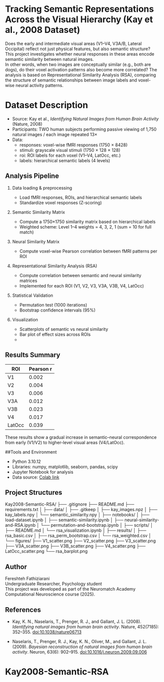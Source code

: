 
# Tracking Semantic Representations Across the Visual Hierarchy (Kay et al., 2008 Dataset)
Does the early and intermediate visual areas (V1–V4, V3A/B, Lateral Occipital) reflect not just physical features, but also semantic structure?
This project investigates whether neural responses in these areas encode semantic similarity between natural images.  
In other words, when two images are conceptually similar (e.g., both are dogs), do their voxel activation patterns also become more correlated?
The analysis is based on Representational Similarity Analysis (RSA), comparing the structure of semantic relationships between image labels and voxel-wise neural activity patterns.
# Dataset Description
- Source: Kay et al., *Identifying Natural Images from Human Brain Activity* (Nature, 2008)  
- Participants: TWO human subjects performing passive viewing of 1,750 natural images / each image repeated 13×  
- Data:  
  - responses: voxel-wise fMRI responses (1750 × 8428)  
  - stimuli: grayscale visual stimuli (1750 × 128 × 128)  
  - roi: ROI labels for each voxel (V1–V4, LatOcc, etc.)  
  - labels: hierarchical semantic labels (4 levels)
    
## Analysis Pipeline
1. Data loading & preprocessing  
   - Load fMRI responses, ROIs, and hierarchical semantic labels  
   - Standardize voxel responses (Z-scoring)

2. Semantic Similarity Matrix  
   - Compute a 1750×1750 similarity matrix based on hierarchical labels  
   - Weighted scheme: Level 1–4 weights = 4, 3, 2, 1 (sum = 10 for full match)

3. Neural Similarity Matrix  
   - Compute voxel-wise Pearson correlation between fMRI patterns per ROI

4. Representational Similarity Analysis (RSA)  
   - Compute correlation between semantic and neural similarity matrices  
   - Implemented for each ROI (V1, V2, V3, V3A, V3B, V4, LatOcc)

5. Statistical Validation  
   - Permutation test (1000 iterations)  
   - Bootstrap confidence intervals (95%)

6. Visualization  
   - Scatterplots of semantic vs neural similarity  
   - Bar plot of effect sizes across ROIs
   - 
## Results Summary
| ROI     | Pearson r |
|--------|------------|
| V1     | 0.002      |
| V2     | 0.004      |
| V3     | 0.006      |
| V3A    | 0.012      |
| V3B    | 0.023      |
| V4     | 0.017      |
| LatOcc | 0.039      |

These results show a gradual increase in semantic–neural correspondence from early (V1/V2) to higher-level visual areas (V4/LatOcc).

##Tools and Environment

- Python 3.10.12  
- Libraries: numpy, matplotlib, seaborn, pandas, scipy  
- Jupyter Notebook for analysis  
- Data source: [Colab link](https://colab.research.google.com/github/NeuromatchAcademy/course-content/blob/main/projects/fMRI/load_kay_images.ipynb)

## Project Structures
Kay2008-Semantic-RSA/
├── .gitignore
├── README.md
├── requirements.txt
│
├── data/
│   ├── .gitkeep
│   ├── kay_images.npz
│   ├── kay_labels.npy
│   └── semantic_similarity.npy
│
├── notebooks/
│   ├── load-dataset.ipynb
│   ├── semantic-similarity.ipynb
│   ├── neural-similarity-and-RSA.ipynb
│   └── permutation-and-bootstrap.ipynb
│
├── scripts/
│   ├── README.md
│   └── rsa_visualization.ipynb
│
├── results/
│   ├── rsa_basic.csv
│   ├── rsa_perm_bootstrap.csv
│   └── rsa_weighted.csv
│
└── figures/
    ├── V1_scatter.png
    ├── V2_scatter.png
    ├── V3_scatter.png
    ├── V3A_scatter.png
    ├── V3B_scatter.png
    ├── V4_scatter.png
    ├── LatOcc_scatter.png
    └── rsa_barplot.png
    
## Author
Fereshteh Fathiziarani  
Undergraduate Researcher, Psychology student  
This project was developed as part of the Neuromatch Academy Computational Neuroscience course (2025).

## References
- Kay, K. N., Naselaris, T., Prenger, R. J., and Gallant, J. L. (2008). *Identifying natural images from human brain activity*. Nature, 452(7185): 352–355. [doi:10.1038/nature06713](https://doi.org/10.1038/nature06713)

- Naselaris, T., Prenger, R. J., Kay, K. N., Oliver, M., and Gallant, J. L. (2009). *Bayesian reconstruction of natural images from human brain activity*. Neuron, 63(6): 902–915. [doi:10.1016/j.neuron.2009.09.006](https://doi.org/10.1016/j.neuron.2009.09.006)
  
# K a y 2 0 0 8 - S e m a n t i c - R S A 

 
 












